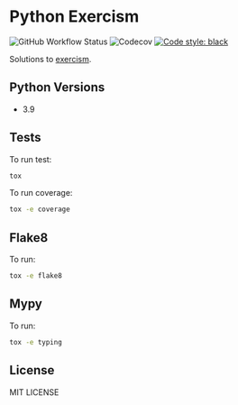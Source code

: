 # Python Exercism

![GitHub Workflow Status](https://img.shields.io/github/workflow/status/roghu/python-exercism/Tests)
![Codecov](https://img.shields.io/codecov/c/github/roghu/python-exercism)
[![Code style: black](https://img.shields.io/badge/code%20style-black-000000.svg)](https://github.com/psf/black)

Solutions to [exercism](https://github.com/exercism/python).

## Python Versions

* 3.9

## Tests

To run test:

```bash
tox
```

To run coverage:

```bash
tox -e coverage
```

## Flake8

To run:

```bash
tox -e flake8
```

## Mypy

To run:

```bash
tox -e typing
```

## License

MIT LICENSE
